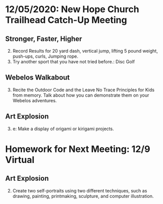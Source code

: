 # 12/05/2020: New Hope Church Trailhead Catch-Up Meeting

## Stronger, Faster, Higher
2. Record Results for 20 yard dash, vertical jump, lifting 5 pound weight, push-ups, curls, Jumping rope.
4. Try another sport that you have not tried before.: Disc Golf

## Webelos Walkabout
3. Recite the Outdoor Code and the Leave No Trace Principles for Kids from memory. Talk about how you can demonstrate them on your Webelos adventures.

## Art Explosion
3. e: Make a display of origami or kirigami projects.

# Homework for Next Meeting: 12/9 Virtual

## Art Explosion
2. Create two self-portraits using two different techniques, such as drawing, painting, printmaking, sculpture, and computer illustration.
